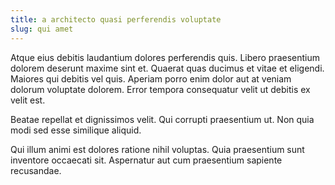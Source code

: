 ```yaml
---
title: a architecto quasi perferendis voluptate
slug: qui amet
---
```


Atque eius debitis laudantium dolores perferendis quis. Libero praesentium dolorem deserunt maxime sint et. Quaerat quas ducimus et vitae et eligendi. Maiores qui debitis vel quis. Aperiam porro enim dolor aut at veniam dolorum voluptate dolorem. Error tempora consequatur velit ut debitis ex velit est.

Beatae repellat et dignissimos velit. Qui corrupti praesentium ut. Non quia modi sed esse similique aliquid.

Qui illum animi est dolores ratione nihil voluptas. Quia praesentium sunt inventore occaecati sit. Aspernatur aut cum praesentium sapiente recusandae.
